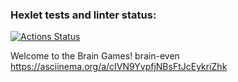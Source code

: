 ### Hexlet tests and linter status:
[![Actions Status](https://github.com/zitaker/python-project-49/workflows/hexlet-check/badge.svg)](https://github.com/zitaker/python-project-49/actions)

Welcome to the Brain Games!
brain-even https://asciinema.org/a/cIVN9YvpfjNBsFtJcEykriZhk

